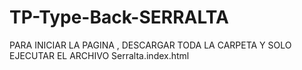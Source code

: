 # TP-Type-Back-SERRALTA
PARA INICIAR LA PAGINA , DESCARGAR TODA LA CARPETA Y SOLO EJECUTAR EL ARCHIVO Serralta.index.html
